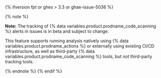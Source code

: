 {% ifversion fpt or ghes > 3.3 or ghae-issue-5036 %}

{% note %}

**Note:** The tracking of {% data variables.product.prodname_code_scanning %} alerts in issues is in beta and subject to change.

This feature supports running analysis natively using {% data variables.product.prodname_actions %} or externally using existing CI/CD infrastructure, as well as third-party {% data variables.product.prodname_code_scanning %} tools, but _not_ third-party tracking tools.

{% endnote %}
{% endif %}